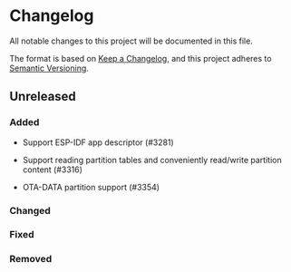 # Changelog

All notable changes to this project will be documented in this file.

The format is based on [Keep a Changelog](https://keepachangelog.com/en/1.0.0/),
and this project adheres to [Semantic Versioning](https://semver.org/spec/v2.0.0.html).

## Unreleased

### Added

- Support ESP-IDF app descriptor (#3281)

- Support reading partition tables and conveniently read/write partition content (#3316)

- OTA-DATA partition support (#3354)

### Changed

### Fixed

### Removed

